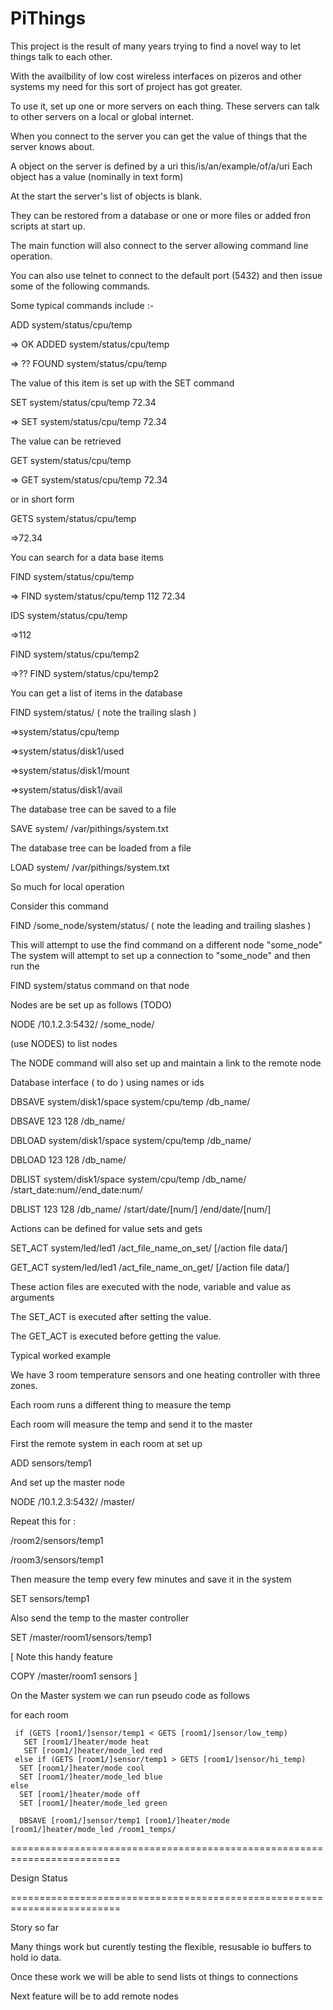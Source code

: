 # PiThings

This project is the result of many years trying to find a novel way to let things talk to each other.

With the availbility of low cost wireless interfaces on pizeros and other systems my need for this sort of project has got greater.

To use it, set up one or more  servers on each thing. These servers can talk to other servers on a local or global internet.

When you connect to the server you can get the value of things that the server knows about.

A object on the server is defined by a uri this/is/an/example/of/a/uri
Each object has a value (nominally in text form)

At the start the server's list of objects is blank.

They can  be restored from a database or one or more files or added fron scripts at start up.

The main function will also connect to the server allowing command line operation.

You can also use telnet to connect to the default port (5432) and then issue some of the following commands. 


Some typical commands include :-

ADD system/status/cpu/temp

=> OK ADDED system/status/cpu/temp

=> ?? FOUND system/status/cpu/temp

The value of this item is set up with the SET command

SET system/status/cpu/temp 72.34

=> SET system/status/cpu/temp 72.34

The value can be retrieved

GET system/status/cpu/temp

=> GET system/status/cpu/temp 72.34

or in short form

GETS system/status/cpu/temp

=>72.34

You can search for a data base items

FIND system/status/cpu/temp

=> FIND system/status/cpu/temp 112 72.34

IDS system/status/cpu/temp

=>112


FIND system/status/cpu/temp2

=>?? FIND system/status/cpu/temp2

You can get a list of items in the database

FIND system/status/  ( note the trailing slash ) 

=>system/status/cpu/temp

=>system/status/disk1/used

=>system/status/disk1/mount

=>system/status/disk1/avail

The database tree can be saved to a file

SAVE system/   /var/pithings/system.txt

The database tree can be loaded from a file

LOAD system/   /var/pithings/system.txt

So much for local operation

Consider this command

FIND /some_node/system/status/  ( note the leading and trailing slashes ) 

This will attempt to use the find command on a different node "some_node"
The system will attempt to set up a connection to "some_node" and then run the

FIND system/status command on that node


Nodes are  be set up as follows (TODO)

NODE /10.1.2.3:5432/ /some_node/

(use NODES) to list nodes

The NODE command will also set up and maintain  a link to the remote node 


Database interface ( to do ) using names or ids

DBSAVE system/disk1/space  system/cpu/temp /db_name/

DBSAVE 123  128 /db_name/

DBLOAD system/disk1/space  system/cpu/temp /db_name/

DBLOAD 123  128 /db_name/

DBLIST system/disk1/space  system/cpu/temp /db_name/ /start_date:num//end_date:num/

DBLIST 123  128 /db_name/ /start/date/[num/] /end/date/[num/]

Actions can be defined for value sets and gets


SET_ACT  system/led/led1  /act_file_name_on_set/ [/action file data/]

GET_ACT  system/led/led1  /act_file_name_on_get/ [/action file data/]

These action files are executed with the node, variable and value as arguments

The SET_ACT is executed after setting the value.

The GET_ACT is executed before getting the value.


Typical worked example

We have 3 room temperature sensors and one heating controller with three zones.

Each room runs a different thing to measure the temp

Each room will measure the temp and send it to the master


First the remote system in each room at set up

ADD sensors/temp1

And set up the master node

NODE /10.1.2.3:5432/ /master/


Repeat this for :

/room2/sensors/temp1

/room3/sensors/temp1

Then measure the temp every few minutes and save it in the system

SET sensors/temp1 <value>

Also send the temp to the master controller 

SET /master/room1/sensors/temp1 <value>

[
Note this handy feature

COPY /master/room1 sensors
]

On the Master system we can run pseudo code as follows

for each room
      
     if (GETS [room1/]sensor/temp1 < GETS [room1/]sensor/low_temp)     
       SET [room1/]heater/mode heat
       SET [room1/]heater/mode_led red
     else if (GETS [room1/]sensor/temp1 > GETS [room1/]sensor/hi_temp)
      SET [room1/]heater/mode cool
      SET [room1/]heater/mode_led blue
    else
      SET [room1/]heater/mode off
      SET [room1/]heater/mode_led green

      DBSAVE [room1/]sensor/temp1 [room1/]heater/mode [room1/]heater/mode_led /room1_temps/

=========================================================================

Design Status

=========================================================================

Story so far

   Many things work but curently testing the flexible, resusable  io buffers to hold io data.

Once these work we will be able to send lists ot things to connections
   
  Next feature will be to add remote nodes
  

   